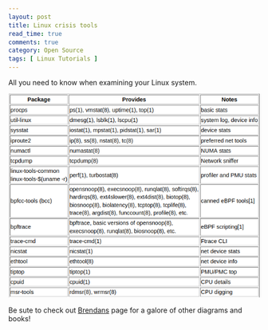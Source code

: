 ```yaml
---
layout: post
title: Linux crisis tools
read_time: true  
comments: true
category: Open Source
tags: [ Linux Tutorials ]
---
```


All you need to know when examining your Linux system.

<img src="/assets/crisis-tools.png" width="654">

Be sute to check out [Brendans](https://brendangregg.com/) page for a galore of other diagrams and books!
